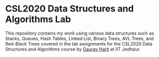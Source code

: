 # CSL2020 Data Structures and Algorithms Lab

This repository contains my work using various data structures such as Stacks, Queues, Hash Tables, Linked List, Binary Trees, AVL Trees, and Red-Black Trees covered in the lab assignments for the CSL2020 Data Structures and Algorithms course by [Gaurav Harit](https://research.iitj.ac.in/researcher/gaurav-harit) at IIT Jodhpur.
